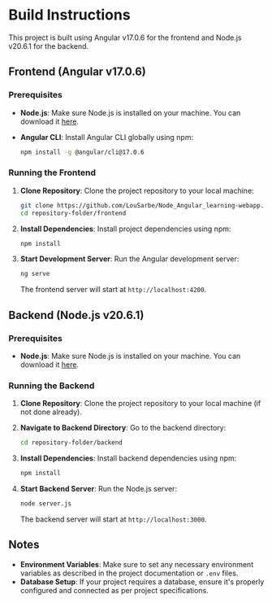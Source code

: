 # Build Instructions

This project is built using Angular v17.0.6 for the frontend and Node.js v20.6.1 for the backend.

## Frontend (Angular v17.0.6)

### Prerequisites

- **Node.js**: Make sure Node.js is installed on your machine. You can download it [here](https://nodejs.org/).
- **Angular CLI**: Install Angular CLI globally using npm:

    ```bash
    npm install -g @angular/cli@17.0.6
    ```

### Running the Frontend

1. **Clone Repository**: Clone the project repository to your local machine:

    ```bash
    git clone https://github.com/LouSarbe/Node_Angular_learning-webapp.git
    cd repository-folder/frontend
    ```

2. **Install Dependencies**: Install project dependencies using npm:

    ```bash
    npm install
    ```

3. **Start Development Server**: Run the Angular development server:

    ```bash
    ng serve
    ```

    The frontend server will start at `http://localhost:4200`.

## Backend (Node.js v20.6.1)

### Prerequisites

- **Node.js**: Make sure Node.js is installed on your machine. You can download it [here](https://nodejs.org/).

### Running the Backend

1. **Clone Repository**: Clone the project repository to your local machine (if not done already).

2. **Navigate to Backend Directory**: Go to the backend directory:

    ```bash
    cd repository-folder/backend
    ```

3. **Install Dependencies**: Install backend dependencies using npm:

    ```bash
    npm install
    ```

4. **Start Backend Server**: Run the Node.js server:

    ```bash
    node server.js
    ```

    The backend server will start at `http://localhost:3000`.

## Notes

- **Environment Variables**: Make sure to set any necessary environment variables as described in the project documentation or `.env` files.
- **Database Setup**: If your project requires a database, ensure it's properly configured and connected as per project specifications.
